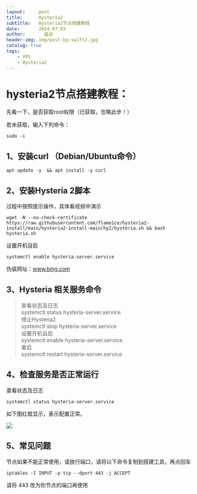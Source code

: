 ```yaml
---
layout:     post
title:      Hysteria2
subtitle:   Hysteria2节点搭建教程
date:       2024-07-03
author:       益达
header-img: img/post-bg-swift2.jpg
catalog: true
tags:
    - VPS
    - Hysteria2
---
```


# hysteria2节点搭建教程：

先看一下，是否获取root权限（已获取，忽略此步！）

若未获取，输入下列命令：

```
sudo -i
```

## 1、安装curl （Debian/Ubuntu命令）
```
apt update -y  && apt install -y curl 
```
## 2、安装Hysteria 2脚本

过程中按照提示操作，具体看视频中演示
```
wget -N --no-check-certificate https://raw.githubusercontent.com/flame1ce/hysteria2-install/main/hysteria2-install-main/hy2/hysteria.sh && bash hysteria.sh
``` 

设置开机自启
```
systemctl enable hysteria-server.service  
```

伪装网址：www.bing.com

## 3、Hysteria 相关服务命令
>查看状态及日志  
systemctl status hysteria-server.service   
>停止Hysteria2  
systemctl stop hysteria-server.service  
>设置开机自启  
systemctl enable hysteria-server.service  
>重启  
systemctl restart hysteria-server.service

## 4、检查服务是否正常运行

查看状态及日志
```
systemctl status hysteria-server.service
```

如下图红框显示，表示配置正常。

[![](https://blogger.googleusercontent.com/img/a/AVvXsEiodGgiw8MDFVGK02rIHBy4c3nxA2RsFRYCaLHIggD1yULZuBC8X9eOfgyI3QmxnjhFcyu19FCv7GE13LjqlZE6OAejbR52HKjs82xB_crSZmGrthR55i5OgEkho1FZM6_JbDkDzd5S-p4PgzF_vYyXhzj-iUOVYATAtc4OTryGF8UJVk51ft5m3CCzHS8H=w640-h203)](https://blogger.googleusercontent.com/img/a/AVvXsEiodGgiw8MDFVGK02rIHBy4c3nxA2RsFRYCaLHIggD1yULZuBC8X9eOfgyI3QmxnjhFcyu19FCv7GE13LjqlZE6OAejbR52HKjs82xB_crSZmGrthR55i5OgEkho1FZM6_JbDkDzd5S-p4PgzF_vYyXhzj-iUOVYATAtc4OTryGF8UJVk51ft5m3CCzHS8H)

## 5、常见问题

节点如果不能正常使用，请放行端口，请将以下命令复制到搭建工具，再点回车
```
iptables -I INPUT -p tcp --dport 443 -j ACCEPT
``` 
请将 443 改为你节点的端口再使用
